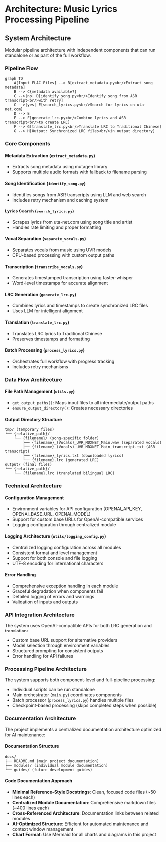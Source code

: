 # Architecture: Music Lyrics Processing Pipeline

## System Architecture

Modular pipeline architecture with independent components that can run standalone or as part of the full workflow.

### Pipeline Flow

```mermaid
graph TD
    A[Input FLAC Files] --> B[extract_metadata.py<br/>Extract song metadata]
    B --> C{metadata available?}
    C -->|no| D[identify_song.py<br/>Identify song from ASR transcript<br/>with retry]
    C -->|yes| E[search_lyrics.py<br/>Search for lyrics on uta-net.com]
    D --> E
    E --> F[generate_lrc.py<br/>Combine lyrics and ASR transcript<br/>to create LRC]
    F --> G[translate_lrc.py<br/>Translate LRC to Traditional Chinese]
    G --> H[Output: Synchronized LRC files<br/>in output directory]
```

### Core Components

#### Metadata Extraction (`extract_metadata.py`)
- Extracts song metadata using mutagen library
- Supports multiple audio formats with fallback to filename parsing

#### Song Identification (`identify_song.py`)
- Identifies songs from ASR transcripts using LLM and web search
- Includes retry mechanism and caching system

#### Lyrics Search (`search_lyrics.py`)
- Scrapes lyrics from uta-net.com using song title and artist
- Handles rate limiting and proper formatting

#### Vocal Separation (`separate_vocals.py`)
- Separates vocals from music using UVR models
- CPU-based processing with custom output paths

#### Transcription (`transcribe_vocals.py`)
- Generates timestamped transcription using faster-whisper
- Word-level timestamps for accurate alignment

#### LRC Generation (`generate_lrc.py`)
- Combines lyrics and timestamps to create synchronized LRC files
- Uses LLM for intelligent alignment

#### Translation (`translate_lrc.py`)
- Translates LRC lyrics to Traditional Chinese
- Preserves timestamps and formatting

#### Batch Processing (`process_lyrics.py`)
- Orchestrates full workflow with progress tracking
- Includes retry mechanisms

### Data Flow Architecture

#### File Path Management (`utils.py`)
- `get_output_paths()`: Maps input files to all intermediate/output paths
- `ensure_output_directory()`: Creates necessary directories

#### Output Directory Structure
```
tmp/ (temporary files)
└── {relative_path}/
    └── {filename}/ (song-specific folder)
        ├── {filename}_(Vocals)_UVR_MDXNET_Main.wav (separated vocals)
        ├── {filename}_(Vocals)_UVR_MDXNET_Main_transcript.txt (ASR transcript)
        ├── {filename}_lyrics.txt (downloaded lyrics)
        └── {filename}.lrc (generated LRC)
output/ (final files)
└── {relative_path}/
    └── {filename}.lrc (translated bilingual LRC)
```

### Technical Architecture

#### Configuration Management
- Environment variables for API configuration (OPENAI_API_KEY, OPENAI_BASE_URL, OPENAI_MODEL)
- Support for custom base URLs for OpenAI-compatible services
- Logging configuration through centralized module

#### Logging Architecture (`utils/logging_config.py`)
- Centralized logging configuration across all modules
- Consistent format and level management
- Support for both console and file logging
- UTF-8 encoding for international characters

#### Error Handling
- Comprehensive exception handling in each module
- Graceful degradation when components fail
- Detailed logging of errors and warnings
- Validation of inputs and outputs

### API Integration Architecture

The system uses OpenAI-compatible APIs for both LRC generation and translation:
- Custom base URL support for alternative providers
- Model selection through environment variables
- Structured prompting for consistent outputs
- Error handling for API failures

### Processing Pipeline Architecture

The system supports both component-level and full-pipeline processing:
- Individual scripts can be run standalone
- Main orchestrator (`main.py`) coordinates components
- Batch processor (`process_lyrics.py`) handles multiple files
- Checkpoint-based processing (skips completed steps when possible)

### Documentation Architecture

The project implements a centralized documentation architecture optimized for AI maintenance:

#### Documentation Structure
```
docs/
├── README.md (main project documentation)
├── modules/ (individual module documentation)
└── guides/ (future development guides)
```

#### Code Documentation Approach
- **Minimal Reference-Style Docstrings**: Clean, focused code files (~50 lines each)
- **Centralized Module Documentation**: Comprehensive markdown files (~400 lines each)
- **Cross-Referenced Architecture**: Documentation links between related modules
- **AI-Optimized Structure**: Efficient for automated maintenance and context window management
- **Chart Format**: Use Mermaid for all charts and diagrams in this project